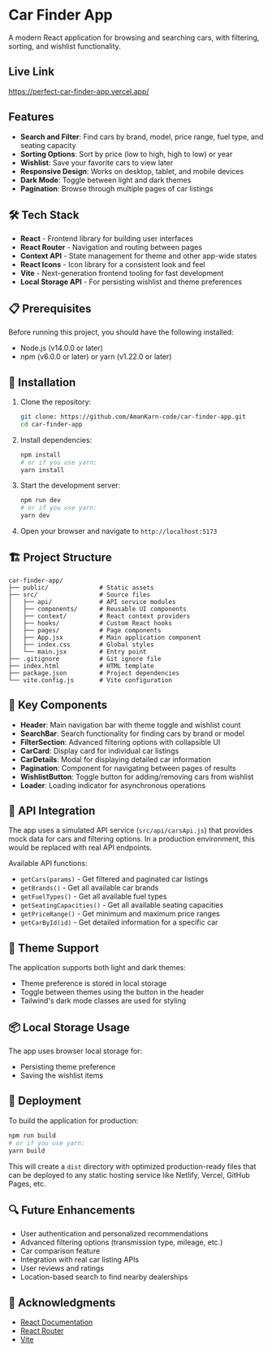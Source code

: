 # Car Finder App

A modern React application for browsing and searching cars, with filtering, sorting, and wishlist functionality.
## Live Link
https://perfect-car-finder-app.vercel.app/

## Features

- **Search and Filter**: Find cars by brand, model, price range, fuel type, and seating capacity
- **Sorting Options**: Sort by price (low to high, high to low) or year
- **Wishlist**: Save your favorite cars to view later
- **Responsive Design**: Works on desktop, tablet, and mobile devices
- **Dark Mode**: Toggle between light and dark themes
- **Pagination**: Browse through multiple pages of car listings

## 🛠️ Tech Stack

- **React** - Frontend library for building user interfaces
- **React Router** - Navigation and routing between pages
- **Context API** - State management for theme and other app-wide states
- **React Icons** - Icon library for a consistent look and feel
- **Vite** - Next-generation frontend tooling for fast development
- **Local Storage API** - For persisting wishlist and theme preferences

## 📋 Prerequisites

Before running this project, you should have the following installed:

- Node.js (v14.0.0 or later)
- npm (v6.0.0 or later) or yarn (v1.22.0 or later)

## 🚀 Installation

1. Clone the repository:
   ```bash
   git clone: https://github.com/AmanKarn-code/car-finder-app.git
   cd car-finder-app
   ```

2. Install dependencies:
   ```bash
   npm install
   # or if you use yarn:
   yarn install
   ```

3. Start the development server:
   ```bash
   npm run dev
   # or if you use yarn:
   yarn dev
   ```

4. Open your browser and navigate to `http://localhost:5173`

## 🏗️ Project Structure

```
car-finder-app/
├── public/              # Static assets
├── src/                 # Source files
│   ├── api/             # API service modules
│   ├── components/      # Reusable UI components
│   ├── context/         # React context providers
│   ├── hooks/           # Custom React hooks
│   ├── pages/           # Page components
│   ├── App.jsx          # Main application component
│   ├── index.css        # Global styles
│   └── main.jsx         # Entry point
├── .gitignore           # Git ignore file
├── index.html           # HTML template
├── package.json         # Project dependencies
└── vite.config.js       # Vite configuration
```

## 📱 Key Components

- **Header**: Main navigation bar with theme toggle and wishlist count
- **SearchBar**: Search functionality for finding cars by brand or model
- **FilterSection**: Advanced filtering options with collapsible UI
- **CarCard**: Display card for individual car listings
- **CarDetails**: Modal for displaying detailed car information
- **Pagination**: Component for navigating between pages of results
- **WishlistButton**: Toggle button for adding/removing cars from wishlist
- **Loader**: Loading indicator for asynchronous operations

## 🔄 API Integration

The app uses a simulated API service (`src/api/carsApi.js`) that provides mock data for cars and filtering options. In a production environment, this would be replaced with real API endpoints.

Available API functions:
- `getCars(params)` - Get filtered and paginated car listings
- `getBrands()` - Get all available car brands
- `getFuelTypes()` - Get all available fuel types
- `getSeatingCapacities()` - Get all available seating capacities
- `getPriceRange()` - Get minimum and maximum price ranges
- `getCarById(id)` - Get detailed information for a specific car

## 🌙 Theme Support

The application supports both light and dark themes:
- Theme preference is stored in local storage
- Toggle between themes using the button in the header
- Tailwind's dark mode classes are used for styling

## 📦 Local Storage Usage

The app uses browser local storage for:
- Persisting theme preference
- Saving the wishlist items


## 🚀 Deployment

To build the application for production:

```bash
npm run build
# or if you use yarn:
yarn build
```

This will create a `dist` directory with optimized production-ready files that can be deployed to any static hosting service like Netlify, Vercel, GitHub Pages, etc.

## 🔍 Future Enhancements

- User authentication and personalized recommendations
- Advanced filtering options (transmission type, mileage, etc.)
- Car comparison feature
- Integration with real car listing APIs
- User reviews and ratings
- Location-based search to find nearby dealerships

## 🙏 Acknowledgments

- [React Documentation](https://reactjs.org/docs/getting-started.html)
- [React Router](https://reactrouter.com/docs/en/v6)
- [Vite](https://vitejs.dev/guide/)